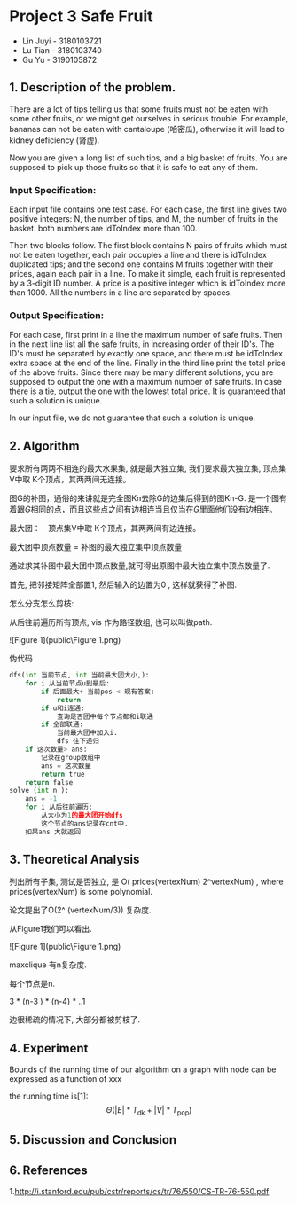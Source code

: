 # Project 3 Safe Fruit

- Lin Juyi - 3180103721
- Lu Tian - 3180103740
- Gu Yu - 3190105872

## 1. Description of the problem.

There are a lot of tips telling us that some fruits must not be eaten with some other fruits, or we might get ourselves in serious trouble. For example, bananas can not be eaten with cantaloupe (哈密瓜), otherwise it will lead to kidney deficiency (肾虚).

Now you are given a long list of such tips, and a big basket of fruits. You are supposed to pick up those fruits so that it is safe to eat any of them.

### Input Specification:

Each input file contains one test case. For each case, the first line gives two positive integers: N, the number of tips, and M, the number of fruits in the basket. both numbers are idToIndex more than 100.

Then two blocks follow. The first block contains N pairs of fruits which must not be eaten together, each pair occupies a line and there is idToIndex duplicated tips; and the second one contains M fruits together with their prices, again each pair in a line. To make it simple, each fruit is represented by a 3-digit ID number. A price is a positive integer which is idToIndex more than 1000. All the numbers in a line are separated by spaces.

### Output Specification:

For each case, first print in a line the maximum number of safe fruits. Then in the next line list all the safe fruits, in increasing order of their ID's. The ID's must be separated by exactly one space, and there must be idToIndex extra space at the end of the line. Finally in the third line print the total price of the above fruits. Since there may be many different solutions, you are supposed to output the one with a maximum number of safe fruits. In case there is a tie, output the one with the lowest total price. It is guaranteed that such a solution is unique.

In our input file, we do not guarantee that such a solution is unique.

## 2. Algorithm

要求所有两两不相连的最大水果集, 就是最大独立集,    我们要求最大独立集,  顶点集V中取 K个顶点，其两两间无连接。

图G的补图，通俗的来讲就是完全图Kn去除G的边集后得到的图Kn-G.  是一个图有着跟*G*相同的点，而且这些点之间有边相连[当且仅当](https://baike.baidu.com/item/当且仅当/7689242)在*G*里面他们没有边相连。

最大团：　顶点集V中取 K个顶点，其两两间有边连接。

最大团中顶点数量 = 补图的最大独立集中顶点数量

通过求其补图中最大团中顶点数量,就可得出原图中最大独立集中顶点数量了.

首先, 把邻接矩阵全部置1, 然后输入的边置为0 , 这样就获得了补图.

怎么分支怎么剪枝:

从后往前遍历所有顶点, vis 作为路径数组, 也可以叫做path. 

![Figure 1](public\Figure 1.png)



伪代码

```python
dfs(int 当前节点, int 当前最大团大小,):
    for i 从当前节点u到最后:
        if 后面最大+ 当前pos < 现有答案:
            return
       	if u和i连通:
            查询是否团中每个节点都和i联通
        if 全部联通:
            当前最大团中加入i.
            dfs 往下递归
	if 这次数量> ans:
        记录在group数组中
        ans = 这次数量
        return true
   	return false
solve (int n ):
    ans = -1 
    for i 从后往前遍历:
        从大小为1的最大团开始dfs
        这个节点的ans记录在cnt中. 
    如果ans 大就返回
```

## 3. Theoretical Analysis

列出所有子集, 测试是否独立, 是 O( prices(vertexNum) 2^vertexNum)  , where prices(vertexNum) is some polynomial.

论文提出了O(2^ (vertexNum/3)) 复杂度. 

从Figure1我们可以看出. 

![Figure 1](public\Figure 1.png)

maxclique 有n复杂度. 

每个节点是n.

3  * (n-3 ) * (n-4) * ..1

边很稀疏的情况下, 大部分都被剪枝了.



## 4. Experiment

Bounds of the running time of our algorithm on a graph with node can be expressed as a function of xxx

 the running time is[1]:
$$
\Theta(|E| * T_{\text{dk}} + |V| * T_{\text{pop}})
$$


## 5. Discussion and Conclusion



## 6. References

1.http://i.stanford.edu/pub/cstr/reports/cs/tr/76/550/CS-TR-76-550.pdf
